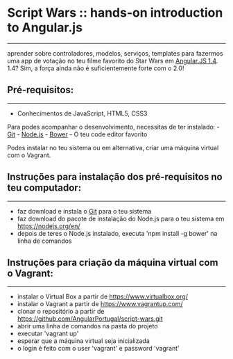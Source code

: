 # Script Wars :: hands-on introduction to Angular.js
--------------------------
aprender sobre controladores, modelos, serviços, templates para fazermos uma app de votação no teu filme favorito do Star Wars em [Angular.JS 1.4](https://angularjs.org/).
1.4? Sim, a força ainda não é suficientemente forte com o 2.0!


## Pré-requisitos:
--------------------------
- Conhecimentos de JavaScript, HTML5, CSS3

Para podes acompanhar o desenvolvimento, necessitas de ter instalado:
    - [Git](https://git-scm.com/)
    - [Node.js](https://nodejs.org/en/)
    - [Bower](http://bower.io/)
    - O teu code editor favorito

Podes instalar no teu sistema ou em alternativa, criar uma máquina virtual com o Vagrant.


## Instruções para instalação dos pré-requisitos no teu computador:
--------------------------
- faz download e instala o [Git](https://git-scm.com/downloads) para o teu sistema
- faz download do pacote de instalação do Node.js para o teu sistema em https://nodejs.org/en/
- depois de teres o Node.js instalado, executa 'npm install -g bower' na linha de comandos


## Instruções para criação da máquina virtual com o Vagrant:
--------------------------
- instalar o Virtual Box a partir de https://www.virtualbox.org/
- instalar o Vagrant a partir de https://www.vagrantup.com/
- clonar o repositório a partir de https://github.com/AngularPortugal/script-wars.git
- abrir uma linha de comandos na pasta do projeto
- executar 'vagrant up'
- esperar que a máquina virtual seja inicializada
- o login é feito com o user 'vagrant' e password 'vagrant'